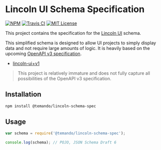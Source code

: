 # Lincoln UI Schema Specification

[![NPM](https://img.shields.io/npm/v/lincoln-schema-spec.svg)](https://npmjs.org/packages/lincoln-schema-spec/)
[![Travis CI](https://img.shields.io/travis/temando/lincoln-schema-spec.svg)](https://travis-ci.org/temando/lincoln-schema-spec)
[![MIT License](https://img.shields.io/github/license/temando/lincoln-schema-spec.svg)](https://en.wikipedia.org/wiki/MIT_License)

This project contains the specification for the [Lincoln UI](https://github.com/temando/open-api-renderer) schema.

This simplified schema is designed to allow UI projects to simply display data and not require large amounts of logic. It is heavily based on the upcoming [OpenAPI v3 specification](https://github.com/oai/OpenAPI-Specification/tree/OpenAPI.next).

- [lincoln-ui+v1](src/lincoln-ui+v1.schema.json)

> This project is relatively immature and does not fully capture all possibilities of the OpenAPI v3 specification.

## Installation

```sh
npm install @temando/lincoln-schema-spec
```

## Usage

```js
var schema = require('@temando/lincoln-schema-spec');

console.log(schema); // POJO, JSON Schema Draft 6
```
